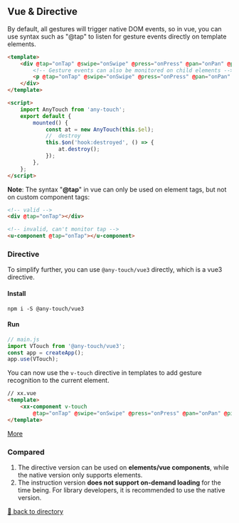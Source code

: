 ## Vue & Directive

By default, all gestures will trigger native DOM events, so in vue, you can use syntax such as "@tap" to listen for gesture events directly on template elements.

```html
<template>
    <div @tap="onTap" @swipe="onSwipe" @press="onPress" @pan="onPan" @pinch="onPinch" @rotate="onRotate">
        <!-- Gesture events can also be monitored on child elements -->
        <p @tap="onTap" @swipe="onSwipe" @press="onPress" @pan="onPan" @pinch="onPinch" @rotate="onRotate">Hello any-touch</p>
    </div>
</template>

<script>
    import AnyTouch from 'any-touch';
    export default {
        mounted() {
            const at = new AnyTouch(this.$el);
            //  destroy
            this.$on('hook:destroyed', () => {
                at.destroy();
            });
        },
    };
</script>
```

**Note**: The syntax "**@tap**" in vue can only be used on element tags, but not on custom component tags:

```html
<!-- valid -->
<div @tap="onTap"></div>

<!-- invalid, can't monitor tap -->
<u-component @tap="onTap"></u-component>
```

### Directive

To simplify further, you can use `@any-touch/vue3` directly, which is a vue3 directive.

#### Install
```
npm i -S @any-touch/vue3
```

#### Run

```javascript
// main.js
import VTouch from '@any-touch/vue3';
const app = createApp();
app.use(VTouch);
```
You can now use the `v-touch` directive in templates to add gesture recognition to the current element.
``` html
// xx.vue
<template>
    <xx-component v-touch  
        @tap="onTap" @swipe="onSwipe" @press="onPress" @pan="onPan" @pinch="onPinch" @rotate="onRotate"></xx-component>
</template>
```
[More](/packages/vue3/README.md)

### Compared
1. The directive version can be used on **elements/vue components**, while the native version only supports elements.
2. The instruction version **does not support on-demand loading** for the time being. For library developers, it is recommended to use the native version.

[:rocket: back to directory](../README.md#directory)
